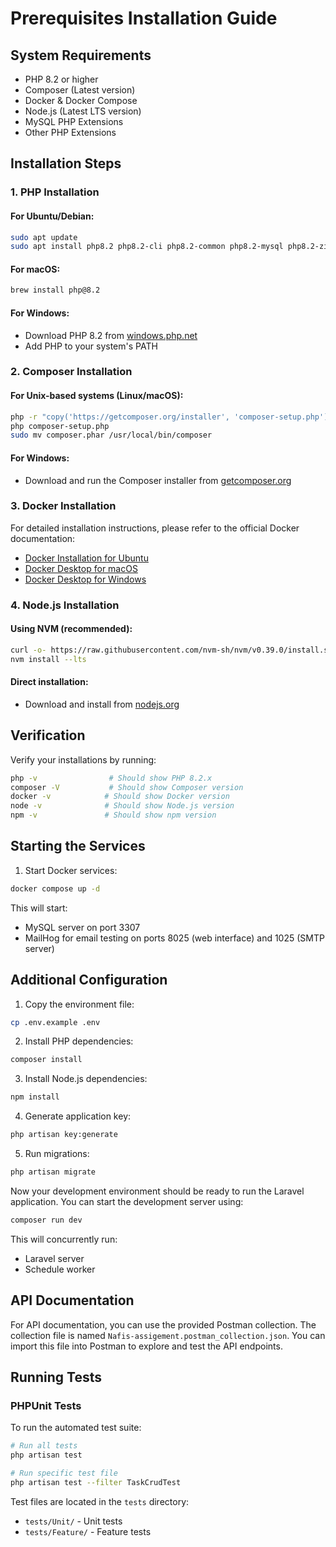 # Prerequisites Installation Guide

## System Requirements

-   PHP 8.2 or higher
-   Composer (Latest version)
-   Docker & Docker Compose
-   Node.js (Latest LTS version)
-   MySQL PHP Extensions
-   Other PHP Extensions

## Installation Steps

### 1. PHP Installation

#### For Ubuntu/Debian:

```bash
sudo apt update
sudo apt install php8.2 php8.2-cli php8.2-common php8.2-mysql php8.2-zip php8.2-gd php8.2-mbstring php8.2-curl php8.2-xml php8.2-bcmath
```

#### For macOS:

```bash
brew install php@8.2
```

#### For Windows:

-   Download PHP 8.2 from [windows.php.net](https://windows.php.net/download/)
-   Add PHP to your system's PATH

### 2. Composer Installation

#### For Unix-based systems (Linux/macOS):

```bash
php -r "copy('https://getcomposer.org/installer', 'composer-setup.php');"
php composer-setup.php
sudo mv composer.phar /usr/local/bin/composer
```

#### For Windows:

-   Download and run the Composer installer from [getcomposer.org](https://getcomposer.org/download/)

### 3. Docker Installation

For detailed installation instructions, please refer to the official Docker documentation:

-   [Docker Installation for Ubuntu](https://docs.docker.com/engine/install/ubuntu/)
-   [Docker Desktop for macOS](https://www.docker.com/products/docker-desktop)
-   [Docker Desktop for Windows](https://www.docker.com/products/docker-desktop)

### 4. Node.js Installation

#### Using NVM (recommended):

```bash
curl -o- https://raw.githubusercontent.com/nvm-sh/nvm/v0.39.0/install.sh | bash
nvm install --lts
```

#### Direct installation:

-   Download and install from [nodejs.org](https://nodejs.org/)

## Verification

Verify your installations by running:

```bash
php -v                # Should show PHP 8.2.x
composer -V           # Should show Composer version
docker -v            # Should show Docker version
node -v              # Should show Node.js version
npm -v               # Should show npm version
```

## Starting the Services

1. Start Docker services:

```bash
docker compose up -d
```

This will start:

-   MySQL server on port 3307
-   MailHog for email testing on ports 8025 (web interface) and 1025 (SMTP server)

## Additional Configuration

1. Copy the environment file:

```bash
cp .env.example .env
```

2. Install PHP dependencies:

```bash
composer install
```

3. Install Node.js dependencies:

```bash
npm install
```

4. Generate application key:

```bash
php artisan key:generate
```

5. Run migrations:

```bash
php artisan migrate
```

Now your development environment should be ready to run the Laravel application. You can start the development server using:

```bash
composer run dev
```

This will concurrently run:

-   Laravel server
-   Schedule worker

## API Documentation

For API documentation, you can use the provided Postman collection.
The collection file is named `Nafis-assigement.postman_collection.json`.
You can import this file into Postman to explore and test the API endpoints.

## Running Tests

### PHPUnit Tests

To run the automated test suite:

```bash
# Run all tests
php artisan test

# Run specific test file
php artisan test --filter TaskCrudTest
```

Test files are located in the `tests` directory:

-   `tests/Unit/` - Unit tests
-   `tests/Feature/` - Feature tests
